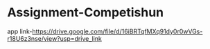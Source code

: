 # Assignment-Competishun
app link-https://drive.google.com/file/d/16iBRTqfMXq91dy0r0wVGs-r18U6z3nse/view?usp=drive_link
